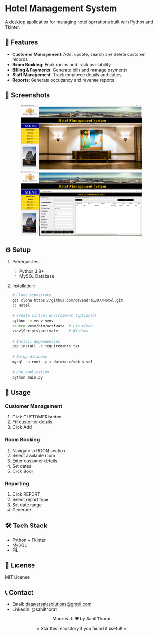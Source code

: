 # Hotel Management System

A desktop application for managing hotel operations built with Python and Tkinter.

## 🚀 Features
- **Customer Management**: Add, update, search and delete customer records
- **Room Booking**: Book rooms and track availability
- **Billing & Payments**: Generate bills and manage payments
- **Staff Management**: Track employee details and duties
- **Reports**: Generate occupancy and revenue reports

## 📸 Screenshots
<div align="center">
    <img src="screenshots/main_dashboard.png" alt="Main Dashboard" width="400"/>
    <img src="screenshots/customer_management.png" alt="Customer Management" width="400"/>
</div>

## ⚙️ Setup
1. Prerequisites:
    - Python 3.8+
    - MySQL Database

2. Installation:
    ```bash
    # Clone repository
    git clone https://github.com/devendra1007/Hotel.git
    cd Hotel

    # Create virtual environment (optional)
    python -m venv venv
    source venv/bin/activate  # Linux/Mac
    venv\Scripts\activate     # Windows

    # Install dependencies
    pip install -r requirements.txt

    # Setup database
    mysql -u root -p < database/setup.sql

    # Run application
    python main.py
    ```


## 📌 Usage
### Customer Management
1. Click CUSTOMER button
2. Fill customer details
3. Click Add

### Room Booking
1. Navigate to ROOM section
2. Select available room
3. Enter customer details
4. Set dates
5. Click Book

### Reporting
1. Click REPORT
2. Select report type
3. Set date range
4. Generate


## 🛠️ Tech Stack
- Python + Tkinter
- MySQL
- PIL


## 📄 License
MIT License

## 📞 Contact
- Email: dataversaiesolutions@gmail.com
- LinkedIn: @sahilthorat

<div align="center">
<p>Made with ❤️ by Sahil Thorat</p>
<p>⭐ Star this repository if you found it useful! ⭐</p>
</div>

